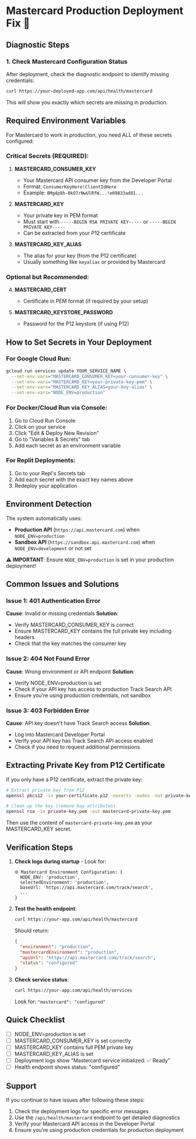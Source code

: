 # Mastercard Production Deployment Fix 🔧

## Diagnostic Steps

### 1. Check Mastercard Configuration Status
After deployment, check the diagnostic endpoint to identify missing credentials:

```bash
curl https://your-deployed-app.com/api/health/mastercard
```

This will show you exactly which secrets are missing in production.

## Required Environment Variables

For Mastercard to work in production, you need ALL of these secrets configured:

### Critical Secrets (REQUIRED):
1. **MASTERCARD_CONSUMER_KEY** 
   - Your Mastercard API consumer key from the Developer Portal
   - Format: `ConsumerKeyHere!ClientIdHere`
   - Example: `8Mg4p8h-0kO7rNwUlRfW...!e09833ad81...`

2. **MASTERCARD_KEY**
   - Your private key in PEM format
   - Must start with `-----BEGIN RSA PRIVATE KEY-----` or `-----BEGIN PRIVATE KEY-----`
   - Can be extracted from your P12 certificate

3. **MASTERCARD_KEY_ALIAS**
   - The alias for your key (from the P12 certificate)
   - Usually something like `keyalias` or provided by Mastercard

### Optional but Recommended:
4. **MASTERCARD_CERT**
   - Certificate in PEM format (if required by your setup)
   
5. **MASTERCARD_KEYSTORE_PASSWORD**
   - Password for the P12 keystore (if using P12)

## How to Set Secrets in Your Deployment

### For Google Cloud Run:
```bash
gcloud run services update YOUR_SERVICE_NAME \
  --set-env-vars="MASTERCARD_CONSUMER_KEY=your-consumer-key" \
  --set-env-vars="MASTERCARD_KEY=your-private-key-pem" \
  --set-env-vars="MASTERCARD_KEY_ALIAS=your-key-alias" \
  --set-env-vars="NODE_ENV=production"
```

### For Docker/Cloud Run via Console:
1. Go to Cloud Run Console
2. Click on your service
3. Click "Edit & Deploy New Revision"
4. Go to "Variables & Secrets" tab
5. Add each secret as an environment variable

### For Replit Deployments:
1. Go to your Repl's Secrets tab
2. Add each secret with the exact key names above
3. Redeploy your application

## Environment Detection

The system automatically uses:
- **Production API** (`https://api.mastercard.com`) when `NODE_ENV=production`
- **Sandbox API** (`https://sandbox.api.mastercard.com`) when `NODE_ENV=development` or not set

⚠️ **IMPORTANT**: Ensure `NODE_ENV=production` is set in your production deployment!

## Common Issues and Solutions

### Issue 1: 401 Authentication Error
**Cause**: Invalid or missing credentials
**Solution**: 
- Verify MASTERCARD_CONSUMER_KEY is correct
- Ensure MASTERCARD_KEY contains the full private key including headers
- Check that the key matches the consumer key

### Issue 2: 404 Not Found Error  
**Cause**: Wrong environment or API endpoint
**Solution**:
- Verify NODE_ENV=production is set
- Check if your API key has access to production Track Search API
- Ensure you're using production credentials, not sandbox

### Issue 3: 403 Forbidden Error
**Cause**: API key doesn't have Track Search access
**Solution**:
- Log into Mastercard Developer Portal
- Verify your API key has Track Search API access enabled
- Check if you need to request additional permissions

## Extracting Private Key from P12 Certificate

If you only have a P12 certificate, extract the private key:

```bash
# Extract private key from P12
openssl pkcs12 -in your-certificate.p12 -nocerts -nodes -out private-key.pem

# Clean up the key (remove bag attributes)
openssl rsa -in private-key.pem -out mastercard-private-key.pem
```

Then use the content of `mastercard-private-key.pem` as your MASTERCARD_KEY secret.

## Verification Steps

1. **Check logs during startup** - Look for:
   ```
   🌐 Mastercard Environment Configuration: {
     NODE_ENV: 'production',
     selectedEnvironment: 'production',
     baseUrl: 'https://api.mastercard.com/track/search',
     ...
   }
   ```

2. **Test the health endpoint**:
   ```bash
   curl https://your-app.com/api/health/mastercard
   ```
   
   Should return:
   ```json
   {
     "environment": "production",
     "mastercardEnvironment": "production",
     "apiUrl": "https://api.mastercard.com/track/search",
     "status": "configured"
   }
   ```

3. **Check service status**:
   ```bash
   curl https://your-app.com/api/health/services
   ```
   
   Look for: `"mastercard": "configured"`

## Quick Checklist

- [ ] NODE_ENV=production is set
- [ ] MASTERCARD_CONSUMER_KEY is set correctly
- [ ] MASTERCARD_KEY contains full PEM private key
- [ ] MASTERCARD_KEY_ALIAS is set
- [ ] Deployment logs show "Mastercard service initialized: ✅ Ready"
- [ ] Health endpoint shows status: "configured"

## Support

If you continue to have issues after following these steps:
1. Check the deployment logs for specific error messages
2. Use the `/api/health/mastercard` endpoint to get detailed diagnostics
3. Verify your Mastercard API access in the Developer Portal
4. Ensure you're using production credentials for production deployment